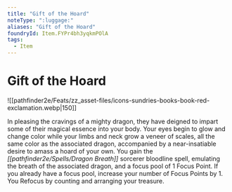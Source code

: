 ```yaml
---
title: "Gift of the Hoard"
noteType: ":luggage:"
aliases: "Gift of the Hoard"
foundryId: Item.FYPr4bh3yqkmPOlA
tags:
  - Item
---
```


# Gift of the Hoard
![[pathfinder2e/Feats/zz_asset-files/icons-sundries-books-book-red-exclamation.webp|150]]

In pleasing the cravings of a mighty dragon, they have deigned to impart some of their magical essence into your body. Your eyes begin to glow and change color while your limbs and neck grow a veneer of scales, all the same color as the associated dragon, accompanied by a near-insatiable desire to amass a hoard of your own. You gain the _[[pathfinder2e/Spells/Dragon Breath]]_ sorcerer bloodline spell, emulating the breath of the associated dragon, and a focus pool of 1 Focus Point. If you already have a focus pool, increase your number of Focus Points by 1. You Refocus by counting and arranging your treasure.
